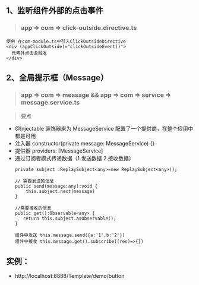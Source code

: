 ## 1、监听组件外部的点击事件
 > ### app => com => click-outside.directive.ts
  ```
  使用 在com-module.ts中引入ClickOutsideDirective 
  <div (appClickOutside)="clickOutsideEvent()">
    元素外点击会触发
  </div>
  ```
  
## 2、全局提示框（Message）  
 > ### app => com => message && app => com => service => message.service.ts 
 
 > 要点
 - @Injectable 装饰器来为 MessageService 配置了一个提供商，在整个应用中都是可用
 - 注入器 constructor(private message: MessageService) {}
 - 提供器 providers: [MessageService]
 - 通过订阅者模式传递数据（1.发送数据 2.接收数据）
    ```
    private subject :ReplaySubject<any>=new ReplaySubject<any>();
    
    // 需要发送的信息
    public send(message:any):void {
        this.subject.next(message)
    }
    
    //需要接收的信息
    public get():Observable<any> {
       return this.subject.asObservable();
    }
    ```
    ```
    组件中发送 this.message.send({a:'1',b:'2'})
    组件中接收 this.message.get().subscribe((res)=>{})
    ```
  
## 实例：  
- http://localhost:8888/Template/demo/button  